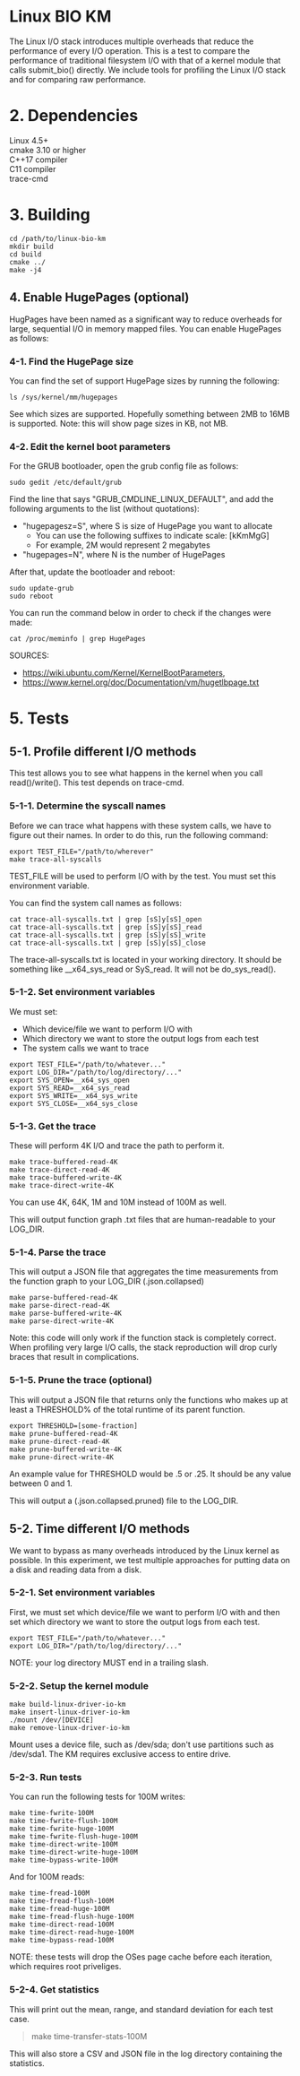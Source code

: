 
# Linux BIO KM

The Linux I/O stack introduces multiple overheads that reduce the
performance of every I/O operation. This is a test to compare the
performance of traditional filesystem I/O with that of a kernel
module that calls submit_bio() directly. We include tools for
profiling the Linux I/O stack and for comparing raw performance.

# 2. Dependencies

Linux 4.5+  
cmake 3.10 or higher  
C++17 compiler  
C11 compiler  
trace-cmd  

# 3. Building

```
cd /path/to/linux-bio-km   
mkdir build  
cd build
cmake ../
make -j4  
```

## 4. Enable HugePages (optional)

HugPages have been named as a significant way to reduce overheads for large,
sequential I/O in memory mapped files. You can enable HugePages as follows:

### 4-1. Find the HugePage size

You can find the set of support HugePage sizes by running the following:
```
ls /sys/kernel/mm/hugepages
```

See which sizes are supported. Hopefully something between 2MB to 16MB is 
supported. Note: this will show page sizes in KB, not MB.

### 4-2. Edit the kernel boot parameters

For the GRUB bootloader, open the grub config file as follows:

```
sudo gedit /etc/default/grub
```

Find the line that says "GRUB_CMDLINE_LINUX_DEFAULT", and add
the following arguments to the list (without quotations):
* "hugepagesz=S", where S is size of HugePage you want to allocate
    * You can use the following suffixes to indicate scale: [kKmMgG]
    * For example, 2M would represent 2 megabytes
* "hugepages=N", where N is the number of HugePages
 
After that, update the bootloader and reboot:
```
sudo update-grub  
sudo reboot
```

You can run the command below in order to check if the changes were
made:

```
cat /proc/meminfo | grep HugePages
```

SOURCES:
* https://wiki.ubuntu.com/Kernel/KernelBootParameters,
* https://www.kernel.org/doc/Documentation/vm/hugetlbpage.txt


# 5. Tests

## 5-1. Profile different I/O methods

This test allows you to see what happens in the kernel when you call read()/write().
This test depends on trace-cmd.

### 5-1-1. Determine the syscall names

Before we can trace what happens with these system calls, we have to 
figure out their names. In order to do this, run the following
command:  

```
export TEST_FILE="/path/to/wherever"
make trace-all-syscalls
```  
TEST_FILE will be used to perform I/O with by the test. You must set this
environment variable.
  
You can find the system call names as follows:

```
cat trace-all-syscalls.txt | grep [sS]y[sS]_open
cat trace-all-syscalls.txt | grep [sS]y[sS]_read
cat trace-all-syscalls.txt | grep [sS]y[sS]_write
cat trace-all-syscalls.txt | grep [sS]y[sS]_close
```

The trace-all-syscalls.txt is located in your working directory. It should
be something like __x64_sys_read or SyS_read. It will not be do_sys_read().

### 5-1-2. Set environment variables

We must set:
* Which device/file we want to perform I/O with  
* Which directory we want to store the output logs from each test  
* The system calls we want to trace

```
export TEST_FILE="/path/to/whatever..."  
export LOG_DIR="/path/to/log/directory/..." 
export SYS_OPEN=__x64_sys_open  
export SYS_READ=__x64_sys_read   
export SYS_WRITE=__x64_sys_write  
export SYS_CLOSE=__x64_sys_close  
```

### 5-1-3. Get the trace

These will perform 4K I/O and trace the path to perform it.
```
make trace-buffered-read-4K
make trace-direct-read-4K
make trace-buffered-write-4K
make trace-direct-write-4K
``` 
You can use 4K, 64K, 1M and 10M instead of 100M as well.

This will output function graph .txt files that are human-readable to your
LOG_DIR.

### 5-1-4. Parse the trace

This will output a JSON file that aggregates the time measurements from
the function graph to your LOG_DIR (.json.collapsed)

```
make parse-buffered-read-4K
make parse-direct-read-4K
make parse-buffered-write-4K
make parse-direct-write-4K
``` 

Note: this code will only work if the function stack is completely correct.
When profiling very large I/O calls, the stack reproduction will drop
curly braces that result in complications.

### 5-1-5. Prune the trace (optional)

This will output a JSON file that returns only the functions who makes up
at least a THRESHOLD% of the total runtime of its parent function.

```
export THRESHOLD=[some-fraction]  
make prune-buffered-read-4K
make prune-direct-read-4K
make prune-buffered-write-4K
make prune-direct-write-4K
``` 

An example value for THRESHOLD would be .5 or .25. It should be any value
between 0 and 1.

This will output a (.json.collapsed.pruned) file to the LOG_DIR.

## 5-2. Time different I/O methods

We want to bypass as many overheads introduced by the Linux kernel as possible.
In this experiment, we test multiple approaches for putting data on a disk and
reading data from a disk.

### 5-2-1. Set environment variables

First, we must set which device/file we want to perform I/O with and then
set which directory we want to store the output logs from each test.

```
export TEST_FILE="/path/to/whatever..."  
export LOG_DIR="/path/to/log/directory/..."  
```

NOTE: your log directory MUST end in a trailing slash.

### 5-2-2. Setup the kernel module

```
make build-linux-driver-io-km
make insert-linux-driver-io-km
./mount /dev/[DEVICE]
make remove-linux-driver-io-km
```

Mount uses a device file, such as /dev/sda; don't use partitions such as
/dev/sda1. The KM requires exclusive access to entire drive.

### 5-2-3. Run tests

You can run the following tests for 100M writes:
```
make time-fwrite-100M  
make time-fwrite-flush-100M  
make time-fwrite-huge-100M  
make time-fwrite-flush-huge-100M  
make time-direct-write-100M  
make time-direct-write-huge-100M  
make time-bypass-write-100M
```

And for 100M reads:
```
make time-fread-100M  
make time-fread-flush-100M  
make time-fread-huge-100M  
make time-fread-flush-huge-100M  
make time-direct-read-100M  
make time-direct-read-huge-100M  
make time-bypass-read-100M
```

NOTE: these tests will drop the OSes page cache before each iteration, which
requires root priveliges.

### 5-2-4. Get statistics

This will print out the mean, range, and standard deviation for each test
case.

> make time-transfer-stats-100M 

This will also store a CSV and JSON file in the log directory containing the 
statistics.